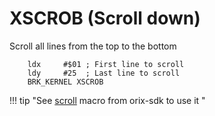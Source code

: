 # XSCROB (Scroll down)

Scroll all lines from the top to the bottom

```ca65
    ldx     #$01 ; First line to scroll
    ldy     #25  ; Last line to scroll
    BRK_KERNEL XSCROB
```

!!! tip "See [scroll](../../../home/orixsdk_macros/scroll) macro from orix-sdk to use it "
